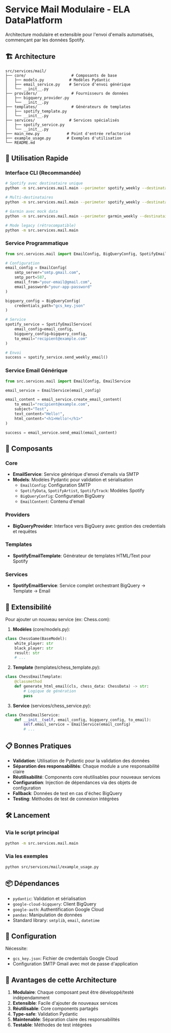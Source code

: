 # Service Mail Modulaire - ELA DataPlatform

Architecture modulaire et extensible pour l'envoi d'emails automatisés, commençant par les données Spotify.

## 🏗️ Architecture

```
src/services/mail/
├── core/                    # Composants de base
│   ├── models.py           # Modèles Pydantic
│   ├── email_service.py    # Service d'envoi générique
│   └── __init__.py
├── providers/               # Fournisseurs de données
│   ├── bigquery_provider.py
│   └── __init__.py
├── templates/               # Générateurs de templates
│   ├── spotify_template.py
│   └── __init__.py
├── services/               # Services spécialisés
│   ├── spotify_service.py
│   └── __init__.py
├── main_new.py            # Point d'entrée refactorisé
├── example_usage.py       # Exemples d'utilisation
└── README.md
```

## 🚀 Utilisation Rapide

### Interface CLI (Recommandée)

```bash
# Spotify avec destinataire unique
python -m src.services.mail.main --perimeter spotify_weekly --destinataires you@gmail.com

# Multi-destinataires
python -m src.services.mail.main --perimeter spotify_weekly --destinataires john@gmail.com,jane@company.com

# Garmin avec mock data
python -m src.services.mail.main --perimeter garmin_weekly --destinataires team@company.com --dry-run

# Mode legacy (rétrocompatible)
python -m src.services.mail.main
```

### Service Programmatique

```python
from src.services.mail import EmailConfig, BigQueryConfig, SpotifyEmailService

# Configuration
email_config = EmailConfig(
    smtp_server="smtp.gmail.com",
    smtp_port=587,
    email_from="your-email@gmail.com",
    email_password="your-app-password"
)

bigquery_config = BigQueryConfig(
    credentials_path="gcs_key.json"
)

# Service
spotify_service = SpotifyEmailService(
    email_config=email_config,
    bigquery_config=bigquery_config,
    to_email="recipient@example.com"
)

# Envoi
success = spotify_service.send_weekly_email()
```

### Service Email Générique

```python
from src.services.mail import EmailConfig, EmailService

email_service = EmailService(email_config)

email_content = email_service.create_email_content(
    to_email="recipient@example.com",
    subject="Test",
    text_content="Hello!",
    html_content="<h1>Hello!</h1>"
)

success = email_service.send_email(email_content)
```

## 🧩 Composants

### Core

- **EmailService**: Service générique d'envoi d'emails via SMTP
- **Models**: Modèles Pydantic pour validation et sérialisation
  - `EmailConfig`: Configuration SMTP
  - `SpotifyData`, `SpotifyArtist`, `SpotifyTrack`: Modèles Spotify
  - `BigQueryConfig`: Configuration BigQuery
  - `EmailContent`: Contenu d'email

### Providers

- **BigQueryProvider**: Interface vers BigQuery avec gestion des credentials et requêtes

### Templates

- **SpotifyEmailTemplate**: Générateur de templates HTML/Text pour Spotify

### Services

- **SpotifyEmailService**: Service complet orchestrant BigQuery → Template → Email

## 🔧 Extensibilité

Pour ajouter un nouveau service (ex: Chess.com):

1. **Modèles** (core/models.py):
```python
class ChessGame(BaseModel):
    white_player: str
    black_player: str
    result: str
    # ...
```

2. **Template** (templates/chess_template.py):
```python
class ChessEmailTemplate:
    @classmethod
    def generate_html_email(cls, chess_data: ChessData) -> str:
        # Logique de génération
        pass
```

3. **Service** (services/chess_service.py):
```python
class ChessEmailService:
    def __init__(self, email_config, bigquery_config, to_email):
        self.email_service = EmailService(email_config)
        # ...
```

## 📋 Bonnes Pratiques

- **Validation**: Utilisation de Pydantic pour la validation des données
- **Séparation des responsabilités**: Chaque module a une responsabilité claire
- **Réutilisabilité**: Components core réutilisables pour nouveaux services
- **Configuration**: Injection de dépendances via des objets de configuration
- **Fallback**: Données de test en cas d'échec BigQuery
- **Testing**: Méthodes de test de connexion intégrées

## 🛠️ Lancement

### Via le script principal
```bash
python -m src.services.mail.main
```

### Via les exemples
```bash
python src/services/mail/example_usage.py
```

## 📦 Dépendances

- `pydantic`: Validation et sérialisation
- `google-cloud-bigquery`: Client BigQuery
- `google-auth`: Authentification Google Cloud
- `pandas`: Manipulation de données
- Standard library: `smtplib`, `email`, `datetime`

## 🔐 Configuration

Nécessite:
- `gcs_key.json`: Fichier de credentials Google Cloud
- Configuration SMTP Gmail avec mot de passe d'application

## 🎯 Avantages de cette Architecture

1. **Modulaire**: Chaque composant peut être développé/testé indépendamment
2. **Extensible**: Facile d'ajouter de nouveaux services
3. **Réutilisable**: Core components partagés
4. **Type-safe**: Validation Pydantic
5. **Maintenable**: Séparation claire des responsabilités
6. **Testable**: Méthodes de test intégrées